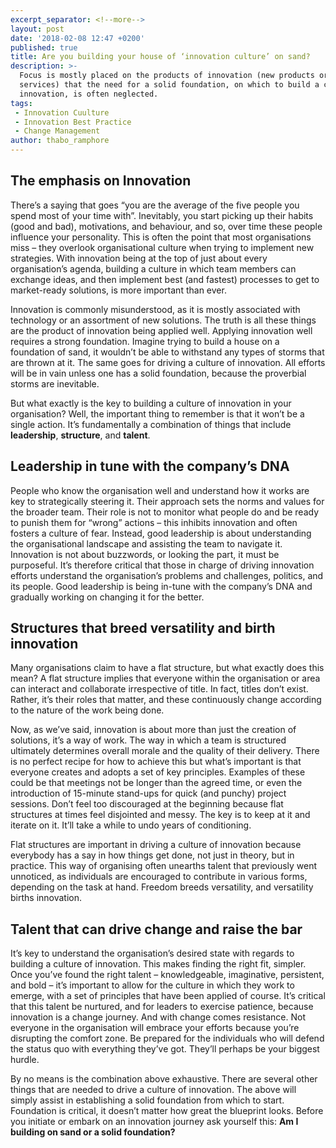 ```yaml
---
excerpt_separator: <!--more-->
layout: post
date: '2018-02-08 12:47 +0200'
published: true
title: Are you building your house of ‘innovation culture’ on sand?
description: >-
  Focus is mostly placed on the products of innovation (new products or
  services) that the need for a solid foundation, on which to build a culture of
  innovation, is often neglected.
tags:
 - Innovation Cuulture
 - Innovation Best Practice
 - Change Management
author: thabo_ramphore
---
```

## The emphasis on Innovation


There’s a saying that goes “you are the average of the five people you spend most of your time with”. Inevitably, you start picking up their habits (good and bad), motivations, and behaviour, and so, over time these people influence your personality. This is often the point that most organisations miss – they overlook organisational culture when trying to implement new strategies. With innovation being at the top of just about every organisation’s agenda, building a culture in which team members can exchange ideas, and then implement best (and fastest) processes to get to market-ready solutions, is more important than ever.

Innovation is commonly misunderstood, as it is mostly associated with technology or an assortment of new solutions. The truth is all these things are the product of innovation being applied well. Applying innovation well requires a strong foundation. Imagine trying to build a house on a foundation of sand, it wouldn’t be able to withstand any types of storms that are thrown at it. The same goes for driving a culture of innovation. All efforts will be in vain unless one has a solid foundation, because the proverbial storms are inevitable.

But what exactly is the key to building a culture of innovation in your organisation? Well, the important thing to remember is that it won’t be a single action. It’s fundamentally a combination of things that include **leadership**, **structure**, and **talent**.

<!--more-->

## Leadership in tune with the company’s DNA
People who know the organisation well and understand how it works are key to strategically steering it. Their approach sets the norms and values for the broader team. Their role is not to monitor what people do and be ready to punish them for “wrong” actions – this inhibits innovation and often fosters a culture of fear. Instead, good leadership is about understanding the organisational landscape and assisting the team to navigate it. Innovation is not about buzzwords, or looking the part, it must be purposeful. It’s therefore critical that those in charge of driving innovation efforts understand the organisation’s problems and challenges, politics, and its people. Good leadership is being in-tune with the company’s DNA and gradually working on changing it for the better.

## Structures that breed versatility and birth innovation

Many organisations claim to have a flat structure, but what exactly does this mean? A flat structure implies that everyone within the organisation or area can interact and collaborate irrespective of title. In fact, titles don’t exist. Rather, it’s their roles that matter, and these continuously change according to the nature of the work being done.

Now, as we’ve said, innovation is about more than just the creation of solutions, it’s a way of work. The way in which a team is structured ultimately determines overall morale and the quality of their delivery. There is no perfect recipe for how to achieve this but what’s important is that everyone creates and adopts a set of key principles. Examples of these could be that meetings not be longer than the agreed time, or even the introduction of 15-minute stand-ups for quick (and punchy) project sessions. Don’t feel too discouraged at the beginning because flat structures at times feel disjointed and messy. The key is to keep at it and iterate on it. It’ll take a while to undo years of conditioning.

Flat structures are important in driving a culture of innovation because everybody has a say in how things get done, not just in theory, but in practice. This way of organising often unearths talent that previously went unnoticed, as individuals are encouraged to contribute in various forms, depending on the task at hand. Freedom breeds versatility, and versatility births innovation.

## Talent that can drive change and raise the bar
It’s key to understand the organisation’s desired state with regards to building a culture of innovation. This makes finding the right fit, simpler. Once you’ve found the right talent – knowledgeable, imaginative, persistent, and bold – it’s important to allow for the culture in which they work to emerge, with a set of principles that have been applied of course. It’s critical that this talent be nurtured, and for leaders to exercise patience, because innovation is a change journey. And with change comes resistance. Not everyone in the organisation will embrace your efforts because you’re disrupting the comfort zone. Be prepared for the individuals who will defend the status quo with everything they’ve got. They’ll perhaps be your biggest hurdle.

By no means is the combination above exhaustive. There are several other things that are needed to drive a culture of innovation. The above will simply assist in establishing a solid foundation from which to start. Foundation is critical, it doesn’t matter how great the blueprint looks. Before you initiate or embark on an innovation journey ask yourself this: **Am I building on sand or a solid foundation?**
